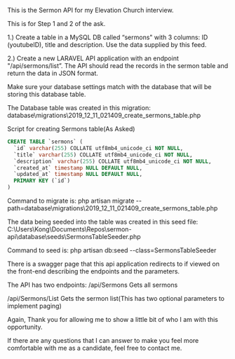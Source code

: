 This is the Sermon API for my Elevation Church interview.

This is for Step 1 and 2 of the ask.

1.) Create a table in a MySQL DB called “sermons" with 3 columns: ID (youtubeID), title and description. Use the data supplied by this feed. 

2.) Create a new LARAVEL API application with an endpoint "/api/sermons/list”. The API should read the records in the sermon table and return the data in JSON format.

Make sure your database settings match with the database that will be storing this database table.

The Database table was created in this migration:
database\migrations\2019_12_11_021409_create_sermons_table.php

Script for creating Sermons table(As Asked)
```sql
CREATE TABLE `sermons` (
  `id` varchar(255) COLLATE utf8mb4_unicode_ci NOT NULL,
  `title` varchar(255) COLLATE utf8mb4_unicode_ci NOT NULL,
  `description` varchar(255) COLLATE utf8mb4_unicode_ci NOT NULL,
  `created_at` timestamp NULL DEFAULT NULL,
  `updated_at` timestamp NULL DEFAULT NULL,
  PRIMARY KEY (`id`)
)
```
Command to migrate is: php artisan migrate --path=database\migrations\2019_12_11_021409_create_sermons_table.php

The data being seeded into the table was created in this seed file:
C:\Users\Kong\Documents\Repos\sermon-api\database\seeds\SermonsTableSeeder.php

Command to seed is: php artisan db:seed --class=SermonsTableSeeder

There is a swagger page that this api application redirects to if viewed on the front-end describing the endpoints and the parameters.

The API has two endpoints: 
/api/Sermons
Gets all sermons

/api/Sermons/List
Gets the sermon list(This has two optional parameters to implement paging)

Again, Thank you for allowing me to show a little bit of who I am with this opportunity.

If there are any questions that I can answer to make you feel more comfortable with me as a candidate, feel free to contact me.
